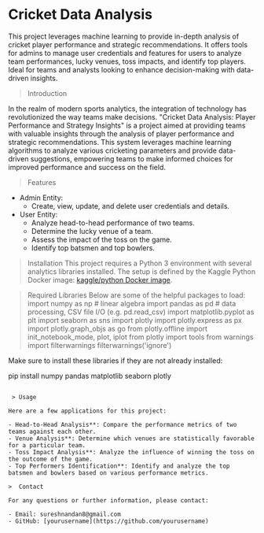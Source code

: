# Cricket Data Analysis
 This project leverages machine learning to provide in-depth analysis of cricket player performance and strategic recommendations. It offers tools for admins to manage user credentials and features for users to analyze team performances, lucky venues, toss impacts, and identify top players. Ideal for teams and analysts looking to enhance decision-making with data-driven insights.


> Introduction

In the realm of modern sports analytics, the integration of technology has revolutionized the way teams make decisions. "Cricket Data Analysis: Player Performance and Strategy Insights" is a project aimed at providing teams with valuable insights through the analysis of player performance and strategic recommendations. This system leverages machine learning algorithms to analyze various cricketing parameters and provide data-driven suggestions, empowering teams to make informed choices for improved performance and success on the field.


 > Features

- Admin Entity: 
  - Create, view, update, and delete user credentials and details.
- User Entity: 
  - Analyze head-to-head performance of two teams.
  - Determine the lucky venue of a team.
  - Assess the impact of the toss on the game.
  - Identify top batsmen and top bowlers.

 > Installation
This project requires a Python 3 environment with several analytics libraries installed. The setup is defined by the Kaggle Python Docker image: [kaggle/python Docker image](https://github.com/kaggle/docker-python).

 >Required Libraries
Below are some of the helpful packages to load:
import numpy as np # linear algebra
import pandas as pd # data processing, CSV file I/O (e.g. pd.read_csv)
import matplotlib.pyplot as plt
import seaborn as sns
import plotly
import plotly.express as px
import plotly.graph_objs as go
from plotly.offline import init_notebook_mode, plot, iplot
from plotly import tools
from warnings import filterwarnings
filterwarnings('ignore')


Make sure to install these libraries if they are not already installed:


pip install numpy pandas matplotlib seaborn plotly
```

 > Usage

Here are a few applications for this project:

- Head-to-Head Analysis**: Compare the performance metrics of two teams against each other.
- Venue Analysis**: Determine which venues are statistically favorable for a particular team.
- Toss Impact Analysis**: Analyze the influence of winning the toss on the outcome of the game.
- Top Performers Identification**: Identify and analyze the top batsmen and bowlers based on various performance metrics.

>  Contact

For any questions or further information, please contact:

- Email: sureshnandan8@gmail.com
- GitHub: [yourusername](https://github.com/yourusername)

